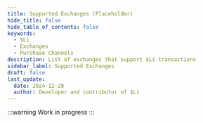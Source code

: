 ```yaml
---
title: Supported Exchanges (Placeholder)
hide_title: false
hide_table_of_contents: false
keywords:
  - $Li
  - Exchanges
  - Purchase Channels
description: List of exchanges that support $Li transactions
sidebar_label: Supported Exchanges
draft: false
last_update:
  date: 2024-12-28
  author: Developer and contributor of $Li
---
```


:::warning
Work in progress
:::

